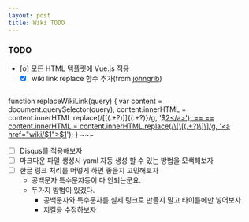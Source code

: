 ```yaml
---
layout: post
title: Wiki TODO
---
```


### TODO
- [o]  모든 HTML 템플릿에 Vue.js 적용
    - [X] wiki link replace 함수 추가(from [johngrib](https://johngrib.github.io))
    ~~~javascript
function replaceWikiLink(query) {
    var content = document.querySelector(query);
    content.innerHTML = content.innerHTML.replace(/\[\[(.+?)\]\]\{(.+?)\}/g, '<a href="wiki/$1">$2</a>'); == ==
    content.innerHTML = content.innerHTML.replace(/\[\[(.+?)\]\]/g, '<a href="wiki/$1">$1</a>');
}
    ~~~
- [ ] Disqus를 적용해보자
- [ ]  마크다운 파일 생성시 yaml 자동 생성 할 수 있는 방법을 모색해보자
- [ ]  한글 링크 처리를 어떻게 하면 좋을지 고민해보자
    - 공백문자 특수문자등이 다 안되는군요.
    - 두가지 방법이 있겠다.
        - 공백문자와 특수문자를 실제 링크로 만들지 말고 타이틀에만 넣어보자
        - 지킬을 수정하보자


